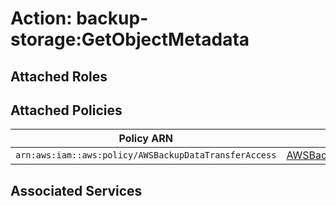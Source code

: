 # Action: backup-storage:GetObjectMetadata

## Attached Roles

## Attached Policies

| Policy ARN | Policy Name |
|------------|-------------|
| `arn:aws:iam::aws:policy/AWSBackupDataTransferAccess` | [AWSBackupDataTransferAccess](../policies.md#awsbackupdatatransferaccess) |

## Associated Services

